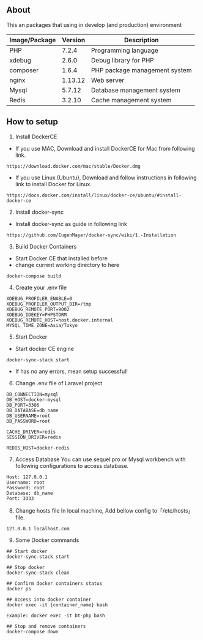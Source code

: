 ## About 
This an packages that using in develop (and production) environment

| Image/Package | Version | Description |
|---------------|---------|-------------|
| PHP | 7.2.4 | Programming language |
| xdebug | 2.6.0 | Debug library for PHP |
| composer | 1.6.4 | PHP package management system |
| nginx | 1.13.12 | Web server |
| Mysql | 5.7.12 | Database management system |
| Redis | 3.2.10 | Cache management system |

## How to setup

1. Install DockerCE
- If you use MAC, Download and install DockerCE for Mac from following link.

```
https://download.docker.com/mac/stable/Docker.dmg
```

- If you use Linux (Ubuntu), Download and follow instructions in following link to install Docker for Linux.

```
https://docs.docker.com/install/linux/docker-ce/ubuntu/#install-docker-ce
```

2. Install docker-sync
- Install docker-sync as guide in following link
```
https://github.com/EugenMayer/docker-sync/wiki/1.-Installation
```

3. Build Docker Containers
- Start Docker CE that installed before
- change current working directory to here
```
docker-compose build
```

4. Create your .env file

```
XDEBUG_PROFILER_ENABLE=0
XDEBUG_PROFILER_OUTPUT_DIR=/tmp
XDEBUG_REMOTE_PORT=9002
XDEBUG_IDEKEY=PHPSTORM
XDEBUG_REMOTE_HOST=host.docker.internal
MYSQL_TIME_ZONE=Asia/Tokyo
```

5. Start Docker
- Start docker CE engine

```
docker-sync-stack start
```

- If has no any errors, mean setup successful!

6. Change .env file of Laravel project

```
DB_CONNECTION=mysql
DB_HOST=docker-mysql
DB_PORT=3306
DB_DATABASE=db_name
DB_USERNAME=root
DB_PASSWORD=root

CACHE_DRIVER=redis
SESSION_DRIVER=redis

REDIS_HOST=docker-redis
```

7. Access Database
You can use sequel pro or Mysql workbench with following configurations to access database.

```
Host: 127.0.0.1
Username: root
Password: root
Database: db_name
Port: 3333
```

8. Change hosts file
In local machine, Add bellow config to「/etc/hosts」file.
```
127.0.0.1 localhost.com
```

9. Some Docker commands

```
## Start docker
docker-sync-stack start

## Stop docker
docker-sync-stack clean

## Confirm docker containers status
docker ps

## Access into docker container
docker exec -it {container_name} bash

Example: docker exec -it bt-php bash

## Stop and remove containers
docker-compose down

```

